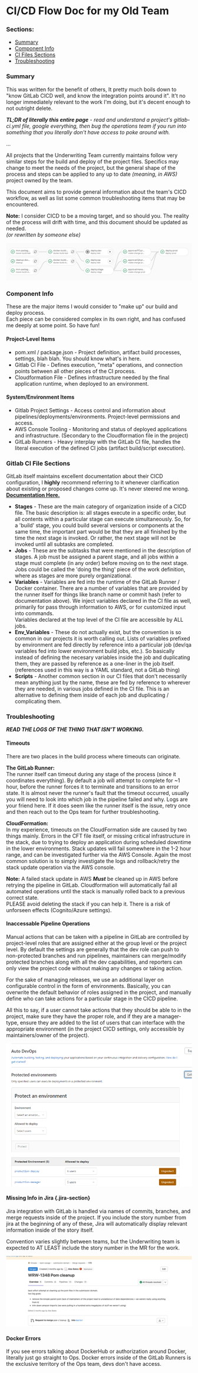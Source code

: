 # CI/CD Flow Doc for my Old Team

### Sections:
- [Summary](#summary)
- [Component Info](#component-info)
- [CI Files Sections](#gitlab-ci-file-sections)
- [Troubleshooting](#troubleshooting)

### Summary

This was written for the benefit of others, It pretty much boils down to "know GitLab CICD well, and know the integration points around it".
It't no longer immediately relevant to the work I'm doing, but it's decent enough to not outright delete.

***TL;DR of literally this entire page*** - 
_read and understand a project's gitlab-ci.yml file, google everything, 
then bug the operations team if you run into something that you literally don't have access to poke around with._

...

All projects that the Underwriting Team currently maintains follow very similar steps for the build and deploy of the 
project files. Specifics may change to meet the needs of the project, but the general shape of the process and steps 
can be applied to any up to date _(meaning, in AWS)_ project owned by the team. 

This document aims to provide general information about the team's CICD workflow, 
as well as list some common troubleshooting items that may be encountered.

**Note:** I consider CICD to be a moving target, and so should you. 
The reality of the process will drift with time, and this document should be updated as needed.  
*(or rewritten by someone else)*

![gitlab pipeline](pipeline-diagram.png)

### Component Info

These are the major items I would consider to "make up" our build and deploy process.   
Each piece can be considered complex in its own right, and has confused me deeply at some point. So have fun! 

#### Project-Level Items
- pom.xml / package.json - Project definition, artifact build processes, settings, blah blah. You should know what's in here. 
- Gitlab CI File - Defines execution, "meta" operations, and connection points between all other pieces of the CI process. 
- Cloudformation File - Defines infrastructure needed by the final application runtime, when deployed to an environment. 

#### System/Environment Items
- Gitlab Project Settings - Access control and information about pipelines/deployments/environments. Project-level permissions and access.
- AWS Console Tooling - Monitoring and status of deployed applications and infrastructure. (Secondary to the Cloudformation file in the project)
- GitLab Runners - Heavy interplay with the GitLab CI file, handles the literal execution of the defined CI jobs (artifact build/script execution).

### Gitlab CI File Sections
GitLab itself maintains excellent documentation about their CICD configuration, I **highly** recommend referring to it 
whenever clarification about existing or proposed changes come up. It's never steered me wrong. [**Documentation Here.**](https://docs.gitlab.com/ee/ci/README.html)

- **Stages** -        These are the main category of organization inside of a CICD file. 
                      The basic description is: all stages execute in a specific order, but all contents within a particular stage can execute simultaneously. 
                      So, for a 'build' stage, you could build several versions or components at the same time, the important part would be that they are all 
                      finished by the time the next stage is invoked. Or rather, the next stage will not be invoked until all subtasks are completed.
- **Jobs** -          These are the subtasks that were mentioned in the description of stages. A job must be assigned a parent stage, and all jobs within a stage must complete (in any order)
                      before moving on to the next stage. Jobs could be called the 'doing the thing' piece of the work definition, where as stages are more purely organizational.
- **Variables** -     Variables are fed into the runtime of the GitLab Runner / Docker container. There are a number of variables that are provided by the runner itself for things
                      like branch name or commit hash (refer to documentation above). We inject variables declared in the CI file as well, primarily for pass through information to AWS, or 
                      for customized input into commands.   
                      Variables declared at the top level of the CI file are accessible by ALL jobs.
- **Env_Variables** - These do not actually exist, but the convention is so common in our projects it is worth calling out. Lists of variables prefixed by environment are fed 
                      directly by reference into a particular job (dev/qa variables fed into lower environment build jobs, etc.).
                      So basically instead of defining the necesary variables inside the job and duplicating them, they are passed by reference as a one-liner in the job itself. 
                      (references used in this way is a YAML standard, not a GitLab thing)
- **Scripts** -       Another common section in our CI files that don't necessarily mean anything just by the name, 
                      these are fed by reference to wherever they are needed, in various jobs defined in the CI file.
                      This is an alternative to defining them inside of each job and duplicating / complicating them. 


### Troubleshooting
***READ THE LOGS OF THE THING THAT ISN'T WORKING.***

#### Timeouts
There are two places in the build process where timeouts can originate.   

**The GitLab Runner:**   
The runner itself can timeout during any stage of the process (since it coordinates everything). By default a job will attempt to complete for ~1 hour, before the runner 
forces it to terminate and transitions to an error state.
It is almost never the runner's fault that the timeout occurred, usually you will need to look into which job in the pipeline failed and why. 
Logs are your friend here. 
If it does seem like the runner itself is the issue, retry once and then reach out to the Ops team for further troubleshooting.

**CloudFormation:**  
In my experience, timeouts on the CloudFormation side are caused by two things mainly. Errors in the CFT file itself, or missing critical infrastructure in the stack, due to trying to 
deploy an application during scheduled downtime in the lower environments.
Stack updates will fail somewhere in the 1-2 hour range, and can be investigated further via the AWS Console. 
Again the most common solution is to simply investigate the logs and rollback/retry the stack update operation via the AWS console. 

**Note:** A failed stack update in AWS ***Must*** be cleaned up in AWS before retrying the pipeline in GitLab. 
Cloudformation will automatically fail all automated operations until the stack is manually rolled back to a previous correct state.  
PLEASE avoid deleting the stack if you can help it. There is a risk of unforseen effects (Cognito/Azure settings).

#### Inaccessable Pipeline Operations
Manual actions that can be taken with a pipeline in GitLab are controlled by project-level roles that are assigned either at the group level or the project level.
By default the settings are generally that the dev role can push to non-protected branches and run pipelines, maintainers can merge/modify protected branches along with 
all the dev capabilities, and reporters can only view the project code without making any changes or taking action. 

For the sake of managing releases, we use an additional layer on configurable control in the form of environments. Basically, you can overwrite the default behavior of 
roles assigned in the project, and manually define who can take actions for a particular stage in the CICD pipeline. 

All this to say, if a user cannot take actions that they should be able to in the project, make sure they have the proper role, and if they are a manager-type, 
ensure they are added to the list of users that can interface with the appropriate environment (in the project CICD settings, only accessible by maintainers/owner of the project).

![gitlab protected environments](gitlab-environments.png)

#### Missing Info in Jira {.jira-section}
Jira integration with GitLab is handled via names of commits, branches, and merge requests inside of the project. 
If you include the story number from jira at the beginning of any of these, Jira will automatically display relevant information inside of the story itself. 

Convention varies slightly between teams, but the Underwriting team is expected to AT LEAST include the story number in the MR for the work. 

![jira integration 1](jira-integration-1.png)

#### Docker Errors
If you see errors talking about DockerHub or authorization around Docker, literally just go straight to Ops. 
Docker errors inside of the GitLab Runners is the exclusive territory of the Ops team, devs don't have access.
